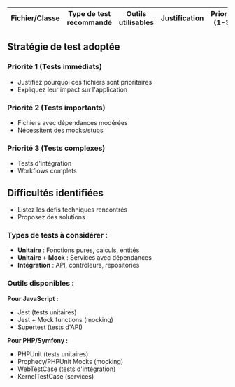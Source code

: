 | Fichier/Classe | Type de test recommandé | Outils utilisables | Justification | Priorité (1-3) |
|----------------|------------------------|-------------------|-----------------|----------------|



## Stratégie de test adoptée

### Priorité 1 (Tests immédiats)
- Justifiez pourquoi ces fichiers sont prioritaires
- Expliquez leur impact sur l'application

### Priorité 2 (Tests importants)
- Fichiers avec dépendances modérées
- Nécessitent des mocks/stubs

### Priorité 3 (Tests complexes)
- Tests d'intégration
- Workflows complets

## Difficultés identifiées
- Listez les défis techniques rencontrés
- Proposez des solutions

### **Types de tests à considérer :**

- **Unitaire** : Fonctions pures, calculs, entités
- **Unitaire + Mock** : Services avec dépendances
- **Intégration** : API, contrôleurs, repositories

### **Outils disponibles :**

**Pour JavaScript :**

- Jest (tests unitaires)
- Jest + Mock functions (mocking)
- Supertest (tests d'API)

**Pour PHP/Symfony :**

- PHPUnit (tests unitaires)
- Prophecy/PHPUnit Mocks (mocking)
- WebTestCase (tests d'intégration)
- KernelTestCase (services)